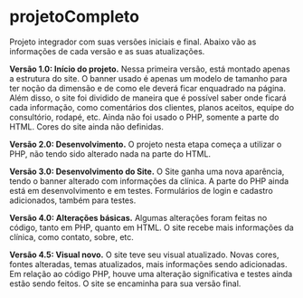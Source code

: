 # projetoCompleto
Projeto integrador com suas versões iniciais e final.
Abaixo vão as informações de cada versão e as suas atualizações.

<b>Versão 1.0: Início do projeto.</b>
Nessa primeira versão, está montado apenas a estrutura do site. O banner usado é apenas um modelo de tamanho para ter noção da dimensão e de como ele deverá ficar enquadrado na página. Além disso, o site foi dividido de maneira que é possível saber onde ficará cada informação, como comentários dos clientes, planos aceitos, equipe do consultório, rodapé, etc. Ainda não foi usado o PHP, somente a parte do HTML. Cores do site ainda não definidas.

<b>Versão 2.0: Desenvolvimento.</b>
O projeto nesta etapa começa a utilizar o PHP, não tendo sido alterado nada na parte do HTML.

<b>Versão 3.0: Desenvolvimento do Site.</b>
O Site ganha uma nova aparência, tendo o banner alterado com informações da clínica. A parte do PHP ainda está em desenvolvimento e em testes. Formulários de login e cadastro adicionados, também para testes.

<b>Versão 4.0: Alterações básicas.</b>
Algumas alterações foram feitas no código, tanto em PHP, quanto em HTML. O site recebe mais informações da clínica, como contato, sobre, etc.

<b>Versão 4.5: Visual novo.</b>
O site teve seu visual atualizado. Novas cores, fontes alteradas, temas atualizados, mais informações sendo adicionadas. 
Em relação ao código PHP, houve uma alteração significativa e testes ainda estão sendo feitos. O site se encaminha para sua versão final.
